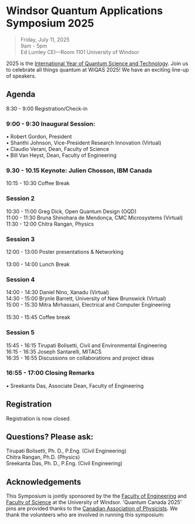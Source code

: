 # Windsor Quantum Applications Symposium 2025
> Friday, July 11, 2025 <br/>
> 9am - 5pm <br/>
> Ed Lumley CEI—Room 1101 University of Windsor <br/>

2025 is the [International Year of Quantum Science and Technology](https://quantum2025.org/).  Join us to celebrate all things quantum at WiQAS 2025!  We have an exciting line-up of speakers.

## Agenda
8:30 -	   9:00	Registration/Check-in <br/>
### 9:00 -	   9:30	Inaugural Session:
•	Robert Gordon, President<br/>
•	Shanthi Johnson, Vice-President Research Innovation (Virtual) <br/>
•	Claudio Verani, Dean, Faculty of Science<br/>
•	Bill Van Heyst, Dean, Faculty of Engineering<br/>
### 9.30 -	 10.15	Keynote: Julien Chosson, IBM Canada<br/>
10:15 -	 10:30	Coffee Break<br/>
### Session 2
10:30 -	 11:00	Greg Dick, Open Quantum Design (OQD)<br/>
11:00 -	 11:30	Bruna Shinohara de Mendonça, CMC Microsystems (Virtual) <br/>
11:30 -	 12:00	Chitra Rangan, Physics <br/>
### Session 3
12:00 -	13:00	Poster presentations & Networking<br/><br/>
13:00 -	14:00	Lunch Break<br/>
### Session 4
14:00 -	 14:30	Daniel Nino, Xanadu (Virtual)<br/>
14:30 -	 15:00	Brynle Barrett, University of New Brunswick (Virtual)<br/>
15:00 -	 15:30	Mitra Mirhassani, Electrical and Computer Engineering<br/><br/>
15:30 -	 15:45	Coffee break<br/>
### Session 5
15:45 -	 16:15	Tirupati Bolisetti, Civil and Environmental Engineering <br/>
16:15 -	 16:35	Joseph Santarelli, MITACS <br/>
16:35	-  16:55	Discussions on collaborations and project ideas <br/>
### 16:55	-  17:00	Closing Remarks
•	Sreekanta Das, Associate Dean, Faculty of Engineering <br/>

## Registration
Registration is now closed.  

## Questions?  Please ask:
Tirupati Bolisetti, Ph. D., P.Eng. (Civil Engineering) <br/>
Chitra Rangan, Ph.D. (Physics) <br/>
Sreekanta Das, Ph. D., P.Eng. (Civil Engineering) <br/>

## Acknowledgements
This Symposium is jointly sponsored by the the [Faculty of Engineering](https://www.uwindsor.ca/engineering/) and [Faculty of Science](https://www.uwindsor.ca/science/) at the University of Windsor.  'Quantum Canada 2025' pins are provided thanks to the [Canadian Association of Physicists](https://iyqcda.cap.ca/).  We thank the volunteers who are involved in running this symposium: 
